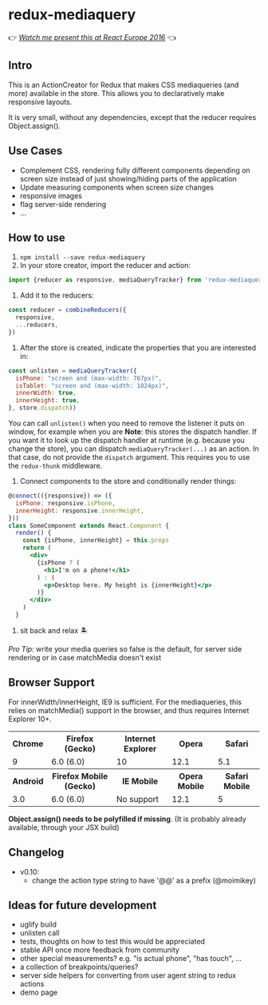 redux-mediaquery
===

👉 *[Watch me present this at React Europe 2016](https://www.youtube.com/watch?v=dDclOQNlVKw)* 👈

Intro
---

This is an ActionCreator for Redux that makes CSS mediaqueries (and more) available in the store. This allows you to declaratively make responsive layouts.

It is very small, without any dependencies, except that the reducer requires Object.assign().

Use Cases
---

* Complement CSS, rendering fully different components depending on screen size instead of just showing/hiding parts of the application
* Update measuring components when screen size changes
* responsive images
* flag server-side rendering
* …

How to use
---

1. `npm install --save redux-mediaquery`
1. In your store creator, import the reducer and action:

  ```jsx
  import {reducer as responsive, mediaQueryTracker} from 'redux-mediaquery'
  ```
1. Add it to the reducers:

  ```jsx
  const reducer = combineReducers({
    responsive,
    ...reducers,
  })
  ```
1. After the store is created, indicate the properties that you are interested in:

  ```jsx
  const unlisten = mediaQueryTracker({
    isPhone: "screen and (max-width: 767px)",
    isTablet: "screen and (max-width: 1024px)",
    innerWidth: true,
    innerHeight: true,
  }, store.dispatch))
  ```

  You can call `unlisten()` when you need to remove the listener it puts on window, for example
  when you are 
  **Note**: this stores the dispatch handler. If you want it to look up the dispatch handler at runtime
  (e.g. because you change the store), you can dispatch `mediaQueryTracker(...)` as an action.
  In that case, do not provide the `dispatch` argument. This requires you to use the `redux-thunk` middleware.

1. Connect components to the store and conditionally render things:

  ```jsx
  @connect(({responsive}) => ({
    isPhone: responsive.isPhone,
    innerHeight: responsive.innerHeight,
  }))
  class SomeComponent extends React.Component {
    render() {
      const {isPhone, innerHeight} = this.props
      return (
        <div>
          {isPhone ? (
            <h1>I'm on a phone!</h1>
          ) : (
            <p>Desktop here. My height is {innerHeight}</p>
          )}
        </div>
      )
    }
  ```
1. sit back and relax 🏝

*Pro Tip*: write your media queries so false is the default, for server side rendering or in case matchMedia doesn't exist

Browser Support
---
For innerWidth/innerHeight, IE9 is sufficient. For the mediaqueries, this relies on matchMedia() support in the browser, and thus requires Internet Explorer 10+.

<table>
<tr><th>Chrome<th>Firefox (Gecko)<th>Internet Explorer<th>Opera<th>Safari
<tr><td>9<td>6.0 (6.0)<td>10<td>12.1<td>5.1
<tr><th>Android <th>Firefox Mobile (Gecko) <th>IE Mobile <th>Opera Mobile<th>Safari Mobile
<tr><td>3.0<td>6.0 (6.0)<td>No support<td>12.1<td>5
</table>

**Object.assign() needs to be polyfilled if missing**. (It is probably already available, through your JSX build)

Changelog
---

* v0.10:
  * change the action type string to have '@@' as a prefix (@moimikey)

Ideas for future development
---

* uglify build
* unlisten call
* tests, thoughts on how to test this would be appreciated
* stable API once more feedback from community
* other special measurements? e.g. "is actual phone", "has touch", …
* a collection of breakpoints/queries?
* server side helpers for converting from user agent string to redux actions
* demo page

